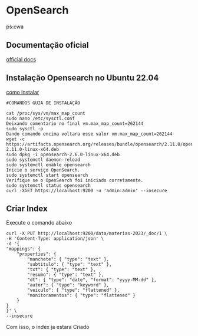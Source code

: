 # OpenSearch

ps:cwa

## Documentação oficial 

[official docs](https://opensearch.org/docs/latest/)


## Instalação Opensearch no Ubuntu 22.04

[como instalar](https://opensearch.org/docs/latest/install-and-configure/install-opensearch/index/)

    #COMANDOS GUIA DE INSTALAÇÃO
    
    cat /proc/sys/vm/max_map_count
    sudo nano /etc/sysctl.conf
    Deixando comentario no final vm.max_map_count=262144
    sudo sysctl -p
    Dando comando encima voltara esse valor vm.max_map_count=262144 
    wget -c https://artifacts.opensearch.org/releases/bundle/opensearch/2.11.0/opensearch-2.11.0-linux-x64.deb
    sudo dpkg -i opensearch-2.6.0-linux-x64.deb
    sudo systemctl daemon-reload
    sudo systemctl enable opensearch
    Inicie o serviço OpenSearch.
    sudo systemctl start opensearch
    Verifique se o OpenSearch foi iniciado corretamente.
    sudo systemctl status opensearch
    curl -XGET https://localhost:9200 -u 'admin:admin' --insecure

## Criar Index   

Execute o comando abaixo

    curl -X PUT http://localhost:9200/data/materias-2023/_doc/1 \
    -H 'Content-Type: application/json' \
    -d '{
    "mappings": {
        "properties": {
            "manchete": { "type": "text" },
            "subtitulo": { "type": "text" },
            "txt": { "type": "text" },
            "resumo": { "type": "text" },
            "dt": { "type": "date", "format": "yyyy-MM-dd" },
            "autor": { "type": "keyword" },
            "veiculo": { "type": "flattened" },
            "monitoramentos": { "type": "flattened" }
        }
    }
    }' \
    --insecure

Com isso, o index ja estara Criado       
    








